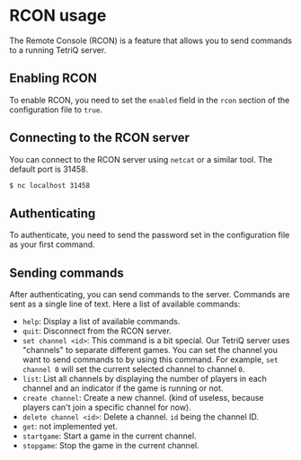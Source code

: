<!--
SPDX-FileCopyrightText: 2024 The Tetriq authors

SPDX-License-Identifier: GFDL-1.3-or-later
-->

# RCON usage

The Remote Console (RCON) is a feature that allows you to send
commands to a running TetriQ server.

## Enabling RCON

To enable RCON, you need to set the `enabled` field in the `rcon`
section of the configuration file to `true`.

## Connecting to the RCON server

You can connect to the RCON server using `netcat` or a similar
tool. The default port is 31458.

```sh
$ nc localhost 31458
```

## Authenticating

To authenticate, you need to send the password set in the
configuration file as your first command.

## Sending commands

After authenticating, you can send commands to the server. Commands
are sent as a single line of text. Here a list of available commands:

- `help`: Display a list of available commands.
- `quit`: Disconnect from the RCON server.
- `set channel <id>`: This command is a bit special. Our TetriQ server
  uses "channels" to separate different games. You can set the channel
  you want to send commands to by using this command. For example,
  `set channel 0` will set the current selected channel to channel
  `0`.
- `list`: List all channels by displaying the number of players in
each channel and an indicator if the game is running or not.
- `create channel`: Create a new channel. (kind of useless, because
players can't join a specific channel for now).
- `delete channel <id>`: Delete a channel. `id` being the channel ID.
- `get`: not implemented yet.
- `startgame`: Start a game in the current channel.
- `stopgame`: Stop the game in the current channel.

